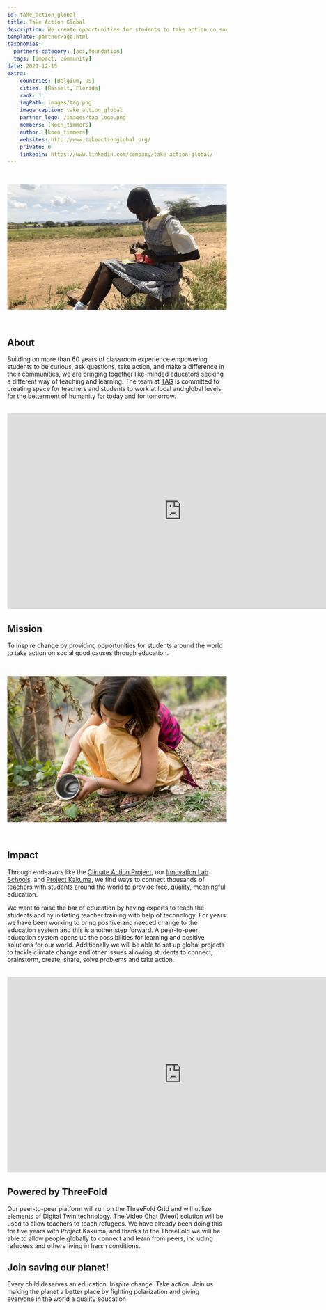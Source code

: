 ```yaml
---
id: take_action_global
title: Take Action Global
description: We create opportunities for students to take action on social good causes.
template: partnerPage.html
taxonomies:
  partners-category: [aci,foundation]
  tags: [impact, community]
date: 2021-12-15
extra:
    countries: [Belgium, US]
    cities: [Hasselt, Florida]
    rank: 1
    imgPath: images/tag.png
    image_caption: take_action_global
    partner_logo: /images/tag_logo.png
    members: [koen_timmers]
    author: [koen_timmers]
    websites: http://www.takeactionglobal.org/
    private: 0
    linkedin: https://www.linkedin.com/company/take-action-global/
---
```


<br/>

![tag](/images/climate_action_project.png)

<br/>

## About

Building on more than 60 years of classroom experience empowering students to be curious, ask questions, take action, and make a difference in their communities, we are bringing together like-minded educators seeking a different way of teaching and learning. The team at [TAG](http://www.takeactionglobal.org/) is committed to creating space for teachers and students to work at local and global levels for the betterment of humanity for today and for tomorrow.

<BR>

<iframe src="https://player.vimeo.com/video/414512607" width="800" height="450" frameborder="0" allow="autoplay; fullscreen" allowfullscreen></iframe>

<BR>

## Mission

To inspire change by providing opportunities for students around the world to take action on social good causes through education.

<BR>

![planting](/images/tag_planting.jpg)

<BR>

## Impact

Through endeavors like the [Climate Action Project](https://www.climate-action.info/), our [Innovation Lab Schools](https://innovationlabschools.com/), and [Project Kakuma](https://www.projectkakuma.com/), we find ways to connect thousands of teachers with students around the world to provide free, quality, meaningful education.

We want to raise the bar of education by having experts to teach the students and by initiating teacher training with help of technology. For years we have been working to bring positive and needed change to the education system and this is another step forward. A peer-to-peer education system opens up the possibilities for learning and positive solutions for our world. Additionally we will be able to set up global projects to tackle climate change and other issues allowing students to connect, brainstorm, create, share, solve problems and take action.

<BR>

<iframe src="https://player.vimeo.com/video/425810410" width="800" height="450" frameborder="0" allow="autoplay; fullscreen" allowfullscreen></iframe>

<BR>

## Powered by ThreeFold

Our peer-to-peer platform will run on the ThreeFold Grid and will utilize elements of Digital Twin technology. The Video Chat (Meet) solution will be used to allow teachers to teach refugees. We have already been doing this for five years with Project Kakuma, and thanks to the ThreeFold we will be able to allow people globally to connect and learn from peers, including refugees and others living in harsh conditions.

## Join saving our planet!

Every child deserves an education. Inspire change. Take action. Join us making the planet a better place by fighting polarization and giving everyone in the world a quality education.

<!-- ## Support this project

Climate Action Project is included in ThreeFold’s [Token Distribution Event (TDE)](https://library.threefold.me/info/tfgrid/#/tdeoverview)</a> for the impact it brings to our planet, humanity and the ThreeFold Grid.
The ThreeFold Token (TFT) represents a unit of capacity on the new Internet and is created only when new capacity is added to the ThreeFold Grid.
Each project on the TDE benefits from TFT fund allocations. You can buy TFT's and support Climate Action Project, and the growth of a new Conscious Internet.

## TFGrid Solution

### Roadmap

- Q4 2020
    - Platform launch with focus on refugees
- Q4 2021
    - Platform extension with focus on climate change -->
